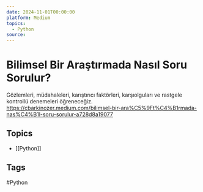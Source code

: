 ```yaml
---
date: 2024-11-01T00:00:00
platform: Medium
topics:
  - Python
source: 
---
```

# Bilimsel Bir Araştırmada Nasıl Soru Sorulur?

Gözlemleri, müdahaleleri, karıştırıcı faktörleri, karşıolguları ve rastgele kontrollü denemeleri öğreneceğiz. https://cbarkinozer.medium.com/bilimsel-bir-ara%C5%9Ft%C4%B1rmada-nas%C4%B1l-soru-sorulur-a728d8a19077

## Topics
- [[Python]]

## Tags
#Python